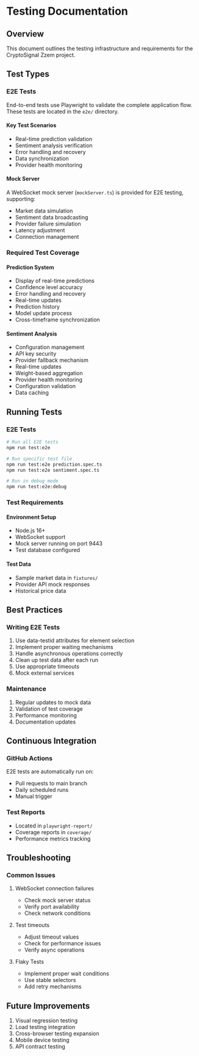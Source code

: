 # Testing Documentation

## Overview
This document outlines the testing infrastructure and requirements for the CryptoSignal Zzem project.

## Test Types

### E2E Tests
End-to-end tests use Playwright to validate the complete application flow. These tests are located in the `e2e/` directory.

#### Key Test Scenarios
- Real-time prediction validation
- Sentiment analysis verification
- Error handling and recovery
- Data synchronization
- Provider health monitoring

#### Mock Server
A WebSocket mock server (`mockServer.ts`) is provided for E2E testing, supporting:
- Market data simulation
- Sentiment data broadcasting
- Provider failure simulation
- Latency adjustment
- Connection management

### Required Test Coverage

#### Prediction System
- Display of real-time predictions
- Confidence level accuracy
- Error handling and recovery
- Real-time updates
- Prediction history
- Model update process
- Cross-timeframe synchronization

#### Sentiment Analysis
- Configuration management
- API key security
- Provider fallback mechanism
- Real-time updates
- Weight-based aggregation
- Provider health monitoring
- Configuration validation
- Data caching

## Running Tests

### E2E Tests
```bash
# Run all E2E tests
npm run test:e2e

# Run specific test file
npm run test:e2e prediction.spec.ts
npm run test:e2e sentiment.spec.ts

# Run in debug mode
npm run test:e2e:debug
```

### Test Requirements

#### Environment Setup
- Node.js 16+
- WebSocket support
- Mock server running on port 9443
- Test database configured

#### Test Data
- Sample market data in `fixtures/`
- Provider API mock responses
- Historical price data

## Best Practices

### Writing E2E Tests
1. Use data-testid attributes for element selection
2. Implement proper waiting mechanisms
3. Handle asynchronous operations correctly
4. Clean up test data after each run
5. Use appropriate timeouts
6. Mock external services

### Maintenance
1. Regular updates to mock data
2. Validation of test coverage
3. Performance monitoring
4. Documentation updates

## Continuous Integration

### GitHub Actions
E2E tests are automatically run on:
- Pull requests to main branch
- Daily scheduled runs
- Manual trigger

### Test Reports
- Located in `playwright-report/`
- Coverage reports in `coverage/`
- Performance metrics tracking

## Troubleshooting

### Common Issues
1. WebSocket connection failures
   - Check mock server status
   - Verify port availability
   - Check network conditions

2. Test timeouts
   - Adjust timeout values
   - Check for performance issues
   - Verify async operations

3. Flaky Tests
   - Implement proper wait conditions
   - Use stable selectors
   - Add retry mechanisms

## Future Improvements
1. Visual regression testing
2. Load testing integration
3. Cross-browser testing expansion
4. Mobile device testing
5. API contract testing